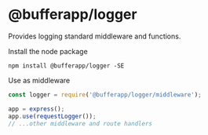 # @bufferapp/logger

Provides logging standard middleware and functions.

Install the node package

```
npm install @bufferapp/logger -SE
```

Use as middleware

```js
const logger = require('@bufferapp/logger/middleware');

app = express();
app.use(requestLogger());
// ...other middleware and route handlers
```
